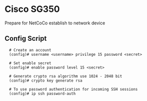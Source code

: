 # Cisco SG350

Prepare for NetCoCo establish to network device

## Config Script

```text
  # Create an account
  (config)# username <username> privilege 15 password <secret>

  # Set enable secret
  (config)# enable password level 15 <secret>

  # Generate crypto rsa algorithm use 1024 - 2048 bit
  (config)# crypto key generate rsa

  # To use password authentication for incoming SSH sessions
  (config)# ip ssh password-auth
```

